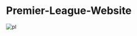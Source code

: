 # Premier-League-Website

![pl](https://github.com/user-attachments/assets/4f016972-7cce-4225-ac8e-e51f784df16c)
